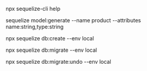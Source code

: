 npx sequelize-cli help

sequelize model:generate --name product --attributes name:string,type:string

npx sequelize db:create --env local

npx sequelize db:migrate --env local

npx sequelize db:migrate:undo --env local
